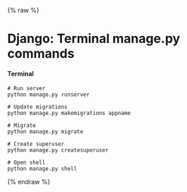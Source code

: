 {% raw %}

# Django: Terminal manage.py commands

#### Terminal
```shell
# Run server
python manage.py runserver

# Update migrations
python manage.py makemigrations appname

# Migrate
python manage.py migrate

# Create superuser
python manage.py createsuperuser

# Open shell
python manage.py shell
```

{% endraw %}
